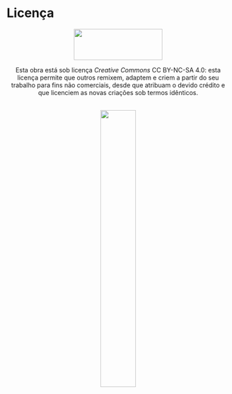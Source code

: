 
# **Licença**


<center> <a href="https://creativecommons.org/licenses/by-nc-sa/4.0/"><img src="../imagens/CC.jpg" style="width:200px;height:70px"/></a></center>
<center> <p>Esta obra está sob licença <em>Creative Commons</em> CC BY-NC-SA 4.0: esta licença
permite que outros remixem, adaptem e criem a partir do seu trabalho para fins não
comerciais, desde que atribuam o devido crédito e que licenciem as novas criações
sob termos idênticos.</p>

<br> 

<center> <a href="https://creativecommons.org/licenses/by-nc-sa/4.0/"><img src="../imagens/codigo_barra.png" style="width: 40%; height: auto;"/></a></center>


